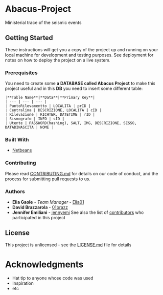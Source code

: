 # Abacus-Project
Ministerial trace of the seismic events

## Getting Started
These instructions will get you a copy of the project up and running on your local machine for development and testing purposes. See deployment for notes on how to deploy the project on a live system.

### Prerequisites
You need to create some **a DATABASE called Abacus Project** to make this project useful and in this **DB** you need to insert some different table:

```
|**Table Name**|**Data**|**Primary Key**|
| --- | --- | --- |
| PuntoRilevamentto | LOCALITA | prID |
| Centralina | DESCRIZIONE, LOCALITA | cID |
| Rilevazione | RICHTER, DATETIME | rID |
| Sismografo | INFO | sID |
| Utente | PASSWORD(hashing), SALT, IMG, DESCRIZIONE, SESSO, DATADINASCITA | NOME |
```
### Built With
* [Netbeans](https://netbeans.org/)

### Contributing
Please read [CONTRIBUTING.md](https://github.com/Elia01/Abacus-Project/blob/master/CONTRIBUTING.md) for details on our code of conduct, and the process for submitting pull requests to us.

### Authors
* **Elia Gaole** - *Team Manager* - [Elia01](https://github.com/Elia01)
* **David Brazzarola** - [01brazz](https://github.com/01brazz)
* **Jennifer Emiliani** - [jennyemi](https://github.com/jennyemi)
See also the list of [contributors](https://github.com/Elia01/Abacus-Project/graphs/contributors) who participated in this project

## License
This project is unlicensed - see the [LICENSE.md](https://github.com/Elia01/Abacus-Project/blob/master/LICENSE) file for details

# Acknowledgments
* Hat tip to anyone whose code was used
* Inspiration
* etc
